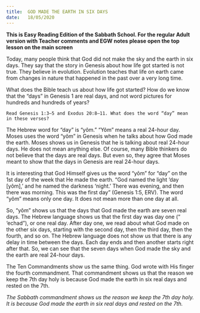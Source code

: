 ```yaml
---
title:  GOD MADE THE EARTH IN SIX DAYS
date:   18/05/2020
---
```


**This is Easy Reading Edition of the Sabbath School. For the regular Adult version with Teacher comments and EGW notes please open the top lesson on the main screen** 

Today, many people think that God did not make the sky and the earth in six days. They say that the story in Genesis about how life got started is not true. They believe in evolution. Evolution teaches that life on earth came from changes in nature that happened in the past over a very long time.

What does the Bible teach us about how life got started? How do we know that the “days” in Genesis 1 are real days, and not word pictures for hundreds and hundreds of years?

`Read Genesis 1:3–5 and Exodus 20:8–11. What does the word “day” mean in these verses?`

The Hebrew word for “day” is “yôm.” “Yôm” means a real 24-hour day. Moses uses the word “yôm” in Genesis when he talks about how God made the earth. Moses shows us in Genesis that he is talking about real 24-hour days. He does not mean anything else. Of course, many Bible thinkers do not believe that the days are real days. But even so, they agree that Moses meant to show that the days in Genesis are real 24-hour days.

It is interesting that God Himself gives us the word “yôm” for “day” on the 1st day of the week that He made the earth. “God named the light ‘day [yôm],’ and he named the darkness ‘night.’ There was evening, and then there was morning. This was the first day” (Genesis 1:5, ERV). The word “yôm” means only one day. It does not mean more than one day at all.

So, “yôm” shows us that the days that God made the earth are seven real days. The Hebrew language shows us that the first day was day one (“ ‘echad”), or one real day. After day one, we read about what God made on the other six days, starting with the second day, then the third day, then the fourth, and so on. The Hebrew language does not show us that there is any delay in time between the days. Each day ends and then another starts right after that. So, we can see that the seven days when God made the sky and the earth are real 24-hour days.

The Ten Commandments show us the same thing. God wrote with His finger the fourth commandment. That commandment shows us that the reason we keep the 7th day holy is because God made the earth in six real days and rested on the 7th.

_The Sabbath commandment shows us the reason we keep the 7th day holy. It is because God made the earth in six real days and rested on the 7th._
